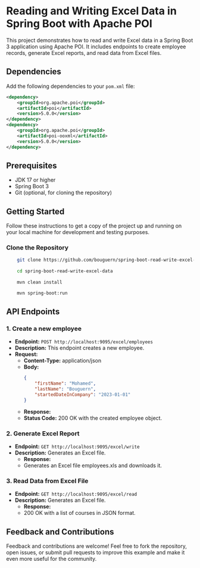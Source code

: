 # Reading and Writing Excel Data in Spring Boot with Apache POI

This project demonstrates how to read and write Excel data in a Spring Boot 3 application using Apache POI. It includes endpoints to create employee records, generate Excel reports, and read data from Excel files.


## Dependencies
Add the following dependencies to your `pom.xml` file:
```xml
<dependency>
    <groupId>org.apache.poi</groupId>
    <artifactId>poi</artifactId>
    <version>5.0.0</version>
</dependency>
<dependency>
    <groupId>org.apache.poi</groupId>
    <artifactId>poi-ooxml</artifactId>
    <version>5.0.0</version>
</dependency>
```
## Prerequisites

- JDK 17 or higher
- Spring Boot 3
- Git (optional, for cloning the repository)

## Getting Started

Follow these instructions to get a copy of the project up and running on your local machine for development and testing purposes.

### Clone the Repository

```bash
	git clone https://github.com/bouguern/spring-boot-read-write-excel-data.git
	
	cd spring-boot-read-write-excel-data
	
	mvn clean install

	mvn spring-boot:run
```
	
## API Endpoints

### 1. Create a new employee

- **Endpoint:** `POST http://localhost:9095/excel/employees`
- **Description:** This endpoint creates a new employee.
- **Request:**
  - **Content-Type:** application/json
  - **Body:**
    ```json
    {
        "firstName": "Mohamed",
    	"lastName": "Bouguern",
    	"startedDateInCompany": "2023-01-01"
    }
  - **Response:**
   - **Status Code:** 200 OK with the created employee object.
   
### 2. Generate Excel Report

- **Endpoint:** `GET http://localhost:9095/excel/write`
- **Description:** Generates an Excel file.
  - **Response:**
   - Generates an Excel file employees.xls and downloads it.
  
### 3. Read Data from Excel File

- **Endpoint:** `GET http://localhost:9095/excel/read`
- **Description:** Generates an Excel file.
  - **Response:**
   - 200 OK with a list of courses in JSON format.

## Feedback and Contributions

Feedback and contributions are welcome! Feel free to fork the repository, open issues, 
or submit pull requests to improve this example and make it even more useful for the community.
